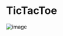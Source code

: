 # TicTacToe

![image](https://github.com/user-attachments/assets/c5455640-793d-458c-9a1d-89566e7bf5df)
